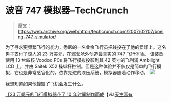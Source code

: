 # 波音 747 模拟器–TechCrunch

> 原文：<https://web.archive.org/web/http://techcrunch.com/2007/02/07/boeing-747-simulator/>

为了寻求更频繁飞行的能力，悉尼的一名业余飞行员把钱投在了他的爱好上。这名男子支付了惊人的 23 万美元，在驾驶舱外创造最真实的 747 飞行体验。
 该装备使用 13 台四核 Voodoo PCs 将飞行模拟投影到其 42 英寸的飞利浦 Ambilight LCD 上，并由 Saitek X52 操纵杆控制。但是这种体验并不仅仅是简单的飞行模拟，它也是非常感官化的。依靠先进的液压系统，模拟器随着动作移动。
![](img/357d31977ed31cdbf6a8b1c9ec6f2f1c.png)

我想知道如果他撞毁了飞机会发生什么。

 [【23 万美元的飞行模拟器花了 10 年时间制作而成](https://web.archive.org/web/20210227050901/http://gizmodo.com/gadgets/diy/230k-flight-simulator-took-10-years-in-the-making-234436.php)【via[天生富有](https://web.archive.org/web/20210227050901/http://www.bornrich.org/entry/230000-boeing-747-homemade-flight-simulator/)